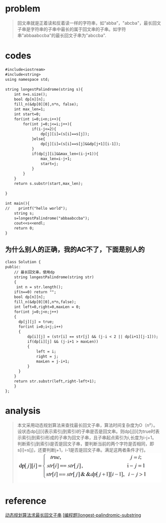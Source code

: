 # problem
>回文串就是正着读和反着读一样的字符串，如“abba”，"abcba"，最长回文子串是字符串的子串中最长的属于回文串的子串。如字符串"abbaabccba"的最长回文子串为"abccba".


# codes
```
#include<iostream>
#include<string>
using namespace std;

string longestPalindrome(string s){
    int n=s.size();
    bool dp[n][n];
    fill_n(&dp[0][0],n*n, false);
    int max_len=1;
    int start=0;
    for(int i=0;i<n;i++){
        for(int j=0;j<=i;j++){
            if(i-j<=2){
                dp[j][i]=(s[i]==s[j]);
            }else{
                dp[j][i]=(s[i]==s[j]&&dp[j+1][i-1]);
            }
            if(dp[j][i]&&max_len<(i-j+1)){
                max_len=i-j+1;
                start=j;
            }
        }
    }
    return s.substr(start,max_len);
    
}

int main(){
//    printf("hello world");
    string s;
    s=longestPalindrome("abbaabccba");
    cout<<s<<endl;
    return 0;
}

```

## 为什么别人的正确，我的AC不了，下面是别人的
```
class Solution {
public:
    // 最长回文串，使用dp
    string longestPalindrome(string str)
    {
     int n = str.length();
    if(n==0) return "";
    bool dp[n][n];
    fill_n(&dp[0][0],n*n,false);
    int left=0,right=0,maxLen = 0;
    for(int j=0;j<n;j++)
    {
      dp[j][j] = true;
      for(int i=0;i<j;i++)
      {
          dp[i][j] = (str[i] == str[j] && (j-i < 2 || dp[i+1][j-1]));
          if(dp[i][j] && (j-i+1 > maxLen))
          {
              left = i;
              right = j;
              maxLen = j-i+1;
          }
      }
    }
    return str.substr(left,right-left+1);
    }
};
```

# analysis
>本文采用动态规划算法来查找最长回文子串，算法时间复杂度为O（n²）。设状态dp[j][i]表示索引j到索引i的子串是否是回文串。则dp[j][i]为true时表示索引j到索引i形成的子串为回文子串，且子串起点索引为i,长度为i-j+1。
判断索引j到索引i是否是回文子串，要判断当前的两个字符是否相同，即s[i]=s[j]，还要判断j+1，i-1是否是回文子串。满足这两者条件才行。
 ![image](../Images/longestSubstring.jpg)

# reference 
[动态规划算法求最长回文子串][1]
[[编程题]longest-palindromic-substring][2]

[1]: https://blog.csdn.net/shineboyxxb/article/details/52079360
[2]: https://www.nowcoder.com/questionTerminal/c15cd9e18e4845758d4c1086963731e2